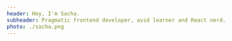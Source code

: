 ```yaml
---
header: Hey, I'm Sacha.
subheader: Pragmatic frontend developer, avid learner and React nerd.
photo: ./sacha.png
---
```

